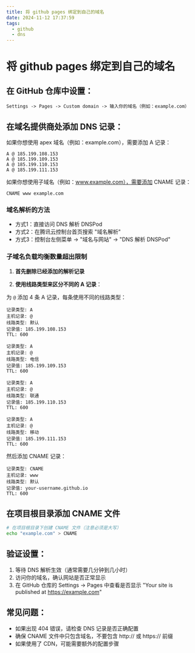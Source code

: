 ```yaml
---
title: 将 github pages 绑定到自己的域名
date: 2024-11-12 17:37:59
tags:
  - github
  - dns
---
```


# 将 github pages 绑定到自己的域名

## **在 GitHub 仓库中设置**：

```
Settings -> Pages -> Custom domain -> 输入你的域名（例如：example.com）
```

## **在域名提供商处添加 DNS 记录**：

如果你想使用 apex 域名（例如：example.com），需要添加 A 记录：

```
A @ 185.199.108.153
A @ 185.199.109.153
A @ 185.199.110.153
A @ 185.199.111.153
```

如果你想使用子域名（例如：www.example.com），需要添加 CNAME 记录：

```
CNAME www example.com
```

### 域名解析的方法

- 方式1：直接访问 DNS 解析 DNSPod
- 方式2：在腾讯云控制台首页搜索 "域名解析"
- 方式3：控制台左侧菜单 -> "域名与网站" -> "DNS 解析 DNSPod"

### 子域名负载均衡数量超出限制

1. **首先删除已经添加的解析记录**

2. **使用线路类型来区分不同的 A 记录**：

为 `@` 添加 4 条 A 记录，每条使用不同的线路类型：

```
记录类型: A
主机记录: @
线路类型: 默认
记录值: 185.199.108.153
TTL: 600

记录类型: A
主机记录: @
线路类型: 电信
记录值: 185.199.109.153
TTL: 600

记录类型: A
主机记录: @
线路类型: 联通
记录值: 185.199.110.153
TTL: 600

记录类型: A
主机记录: @
线路类型: 移动
记录值: 185.199.111.153
TTL: 600
```

然后添加 CNAME 记录：

```
记录类型: CNAME
主机记录: www
线路类型: 默认
记录值: your-username.github.io
TTL: 600
```

## 在项目根目录添加 CNAME 文件

```bash
# 在项目根目录下创建 CNAME 文件（注意必须是大写）
echo "example.com" > CNAME
```

## **验证设置**：

1. 等待 DNS 解析生效（通常需要几分钟到几小时）
2. 访问你的域名，确认网站是否正常显示
3. 在 GitHub 仓库的 Settings -> Pages 中查看是否显示 "Your site is published at https://example.com"

## **常见问题**：

- 如果出现 404 错误，请检查 DNS 记录是否正确配置
- 确保 CNAME 文件中只包含域名，不要包含 http:// 或 https:// 前缀
- 如果使用了 CDN，可能需要额外的配置步骤
